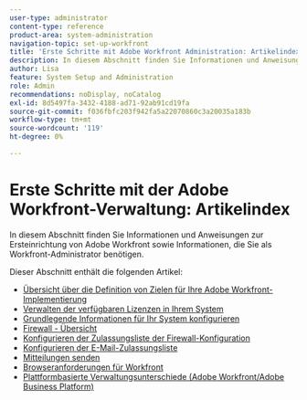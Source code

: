 ```yaml
---
user-type: administrator
content-type: reference
product-area: system-administration
navigation-topic: set-up-workfront
title: 'Erste Schritte mit Adobe Workfront Administration: Artikelindex'
description: In diesem Abschnitt finden Sie Informationen und Anweisungen zur Ersteinrichtung von Adobe Workfront sowie Informationen, die Sie als Workfront-Administrator benötigen.
author: Lisa
feature: System Setup and Administration
role: Admin
recommendations: noDisplay, noCatalog
exl-id: 8d5497fa-3432-4188-ad71-92ab91cd19fa
source-git-commit: f036fbfc203f942fa5a22070860c3a20035a183b
workflow-type: tm+mt
source-wordcount: '119'
ht-degree: 0%

---
```


# Erste Schritte mit der Adobe Workfront-Verwaltung: Artikelindex

<!--Audited: 12/2023-->

In diesem Abschnitt finden Sie Informationen und Anweisungen zur Ersteinrichtung von Adobe Workfront sowie Informationen, die Sie als Workfront-Administrator benötigen.

Dieser Abschnitt enthält die folgenden Artikel:

* [Übersicht über die Definition von Zielen für Ihre Adobe Workfront-Implementierung](../../administration-and-setup/get-started-wf-administration/define-wf-goals-objectives.md)
* [Verwalten der verfügbaren Lizenzen in Ihrem System](../../administration-and-setup/get-started-wf-administration/manage-available-licenses-in-your-system.md)
* [Grundlegende Informationen für Ihr System konfigurieren](../../administration-and-setup/get-started-wf-administration/configure-basic-info.md)
* [Firewall - Übersicht](../../administration-and-setup/get-started-wf-administration/firewall-overview.md)
* [Konfigurieren der Zulassungsliste der Firewall-Konfiguration](../../administration-and-setup/get-started-wf-administration/configure-your-firewall.md)
* [Konfigurieren der E-Mail-Zulassungsliste ](../../administration-and-setup/get-started-wf-administration/configure-your-email-allowlist.md)
* [Mitteilungen senden](../../administration-and-setup/get-started-wf-administration/view-send-announcements.md)
* [Browseranforderungen für Workfront](../../administration-and-setup/get-started-wf-administration/workfront-browser-requirements.md)
* [Plattformbasierte Verwaltungsunterschiede (Adobe Workfront/Adobe Business Platform)](../../administration-and-setup/get-started-wf-administration/actions-in-admin-console.md)
